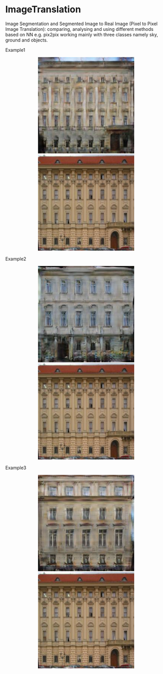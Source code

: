 # ImageTranslation
Image Segmentation and Segmented Image to Real Image (Pixel to Pixel Image Translation): comparing, analysing and using different methods based on NN e.g. pix2pix working mainly with three classes namely sky, ground and objects.


Example1
<p align="center">
  <img src="https://github.com/ImageSeg/ImageTranslation/blob/master/result/facades/cmp_b0202.jpg" width="300" title="Input image"/>
  <img src="https://github.com/ImageSeg/ImageTranslation/blob/master/result/gold_standard/cmp_b0202.jpg" width="300" title="Output image"/>
</p>
Example2
<p align="center">
  <img src="https://github.com/ImageSeg/ImageTranslation/blob/master/result/facades/cmp_b0203.jpg" width="300" title="Input image"/>
  <img src="https://github.com/ImageSeg/ImageTranslation/blob/master/result/gold_standard/cmp_b0202.jpg" width="300" title="Output image"/>
</p>
Example3
<p align="center">
  <img src="https://github.com/ImageSeg/ImageTranslation/blob/master/result/facades/cmp_b0204.jpg" width="300" title="Input image"/>
  <img src="https://github.com/ImageSeg/ImageTranslation/blob/master/result/gold_standard/cmp_b0202.jpg" width="300" title="Output image"/>
</p>
